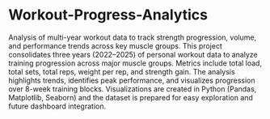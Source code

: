 # Workout-Progress-Analytics
Analysis of multi-year workout data to track strength progression, volume, and performance trends across key muscle groups.
This project consolidates three years (2022–2025) of personal workout data to analyze training progression across major muscle groups. Metrics include total load, total sets, total reps, weight per rep, and strength gain. The analysis highlights trends, identifies peak performance, and visualizes progression over 8-week training blocks. Visualizations are created in Python (Pandas, Matplotlib, Seaborn) and the dataset is prepared for easy exploration and future dashboard integration.
